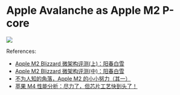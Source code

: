 # Apple Avalanche as Apple M2 P-core

![](./avalanche.svg)

References:

- [Apple M2 Blizzard 微架构评测(上)：阳春白雪](https://zhuanlan.zhihu.com/p/675322260)
- [Apple M2 Blizzard 微架构评测(中)：阳春白雪](https://zhuanlan.zhihu.com/p/678983061)
- [不为人知的角落，Apple M2 的小小努力（其一）](https://zhuanlan.zhihu.com/p/662561990)
- [苹果 M4 性能分析：尽力了，但芯片工艺快到头了！](https://www.bilibili.com/video/BV1NJ4m1w7zk/)
